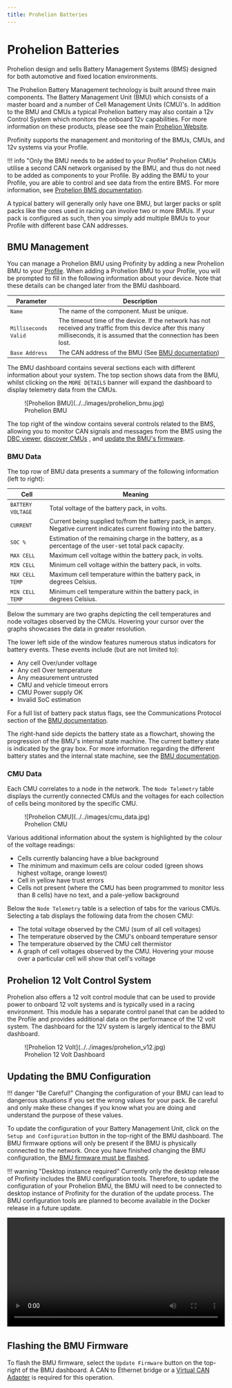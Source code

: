 ```yaml
---
title: Prohelion Batteries
---
```


# Prohelion Batteries

Prohelion design and sells Battery Management Systems (BMS) designed for both automotive and fixed location environments.

The Prohelion Battery Management technology is built around three main components.  The Battery Management Unit (BMU) which consists of a master board and a number of Cell Management Units (CMU)'s.  In addition to the BMU and CMUs a typical Prohelion battery may also contain a 12v Control System which monitors the onboard 12v capabilities.  For more information on these products, please see the main [Prohelion Website](https://www.prohelion.com/product-category/bms/).

Profinity supports the management and monitoring of the BMUs, CMUs, and 12v systems via your Profile.

!!! info "Only the BMU needs to be added to your Profile"
    Prohelion CMUs utilise a second CAN network organised by the BMU, and thus do not need to be added as components to your Profile. By adding the BMU to your Profile, you are able to control and see data from the entire BMS. For more information, see [Prohelion BMS documentation](../../../Battery_Management_Systems/index.md).

A typical battery will generally only have one BMU, but larger packs or split packs like the ones used in racing can involve two or more BMUs.  If your pack is configured as such, then you simply add multiple BMUs to your Profile with different base CAN addresses.

## BMU Management

You can manage a Prohelion BMU using Profinity by adding a new Prohelion BMU to your [Profile](../../Getting_Started/Profiles.md). When adding a Prohelion BMU to your Profile, you will be prompted to fill in the following information about your device. Note that these details can be changed later from the BMU dashboard.

<!-- Finish this -->
| Parameter            | Description                                                                                  |
|----------------------|----------------------------------------------------------------------------------------------|
| `Name`               | The name of the component. Must be unique.                                                   |
| `Milliseconds Valid` | The timeout time of the device. If the network has not received any traffic from this device after this many milliseconds, it is assumed that the connection has been lost. |
| `Base Address`       | The CAN address of the BMU (See [BMU documentation](../../../Battery_Management_Systems/index.md)) |

The BMU dashboard contains several sections each with different information about your system. The top section shows data from the BMU, whilst clicking on the `MORE DETAILS` banner will expand the dashboard to display telemetry data from the CMUs.

<figure markdown>
![Prohelion BMU](../../images/prohelion_bmu.jpg)
<figcaption>Prohelion BMU</figcaption>
</figure>

The top right of the window contains several controls related to the BMS, allowing you to monitor CAN signals and messages from the BMS using the [DBC viewer](../../CAN_Utilities.md#can-bus-dbc), [discover CMUs]() , and [update the BMU's firmware](#flashing-the-bmu-firmware).

### BMU Data

The top row of BMU data presents a summary of the following information (left to right):

| Cell              | Meaning                                                                                                                |
|-------------------|------------------------------------------------------------------------------------------------------------------------|
| `BATTERY VOLTAGE` | Total voltage of the battery pack, in volts.                                                                           |
| `CURRENT`         | Current being supplied to/from the battery pack, in amps. Negative current indicates current flowing into the battery. |
| `SOC %`           | Estimation of the remaining charge in the battery, as a percentage of the user-set total pack capacity.                |
| `MAX CELL`        | Maximum cell voltage within the battery pack, in volts.                                                                |
| `MIN CELL`        | Minimum cell voltage within the battery pack, in volts.                                                                |
| `MAX CELL TEMP`   | Maximum cell temperature within the battery pack, in degrees Celsius.                                                  |
| `MIN CELL TEMP`   | Minimum cell temperature within the battery pack, in degrees Celsius.                                                  |

<!--
| `Min mV`    | Minimum voltage cell in the pack, and its voltage. The example shows Node (CMU) 8, Cell 0 is minimum, at 3699mV                                                                        |
| `Max mV`    | Maximum voltage cell in the pack, and its voltage. The example shows Node (CMU) 14, Cell 7 is maximum, at 3799mV                                                                        |
| `Min C`     | Minimum temperature cell in the pack, and it's temperature       |  
| `Max C`     | Maximum temperature cell in the pack, and it's temperature       |
| `Pack mV`   | Total pack voltage                                               |
| `Pack mA`   | Total pack current                                               |
| `Balance +` | Balance threshold voltage                                        |
| `Balance -` | Balance threshold minimum voltage (balance voltage – hysteresis) | 
| `CMU Count` | CMU count in system                                              | -->

<!--The next row shows Precharge status information on the left:

| Cell             | Meaning                                                        |
|------------------|----------------------------------------------------------------|
| `Prechrg Status` | Current state (Idle, Precharge, Run, etc)                      |
|                  | Contactor 12V supply voltage presence (mV on v4 or older BMUs) | -->

Below the summary are two graphs depicting the cell temperatures and node voltages observed by the CMUs. Hovering your cursor over the graphs showcases the data in greater resolution.

<!--The buttons in the BMU section shows the various status flags, some flags are normal and show green when engaged, if buttons are showing orange or red then consult the BMU manual for more information. -->

<!-- Note that when not engaged or receiving messages from the control module the BMU will drop back to its safe precharge state which is the error state. -->

The lower left side of the window features numerous status indicators for battery events. These events include (but are not limited to):

- Any cell Over/under voltage
- Any cell Over temperature
- Any measurement untrusted
- CMU and vehicle timeout errors
- CMU Power supply OK
- Invalid SoC estimation

For a full list of battery pack status flags, see the Communications Protocol section of the [BMU documentation](../../../Battery_Management_Systems/index.md).

The right-hand side depicts the battery state as a flowchart, showing the progression of the BMU's internal state machine. The current battery state is indicated by the gray box. For more information regarding the different battery states and the internal state machine, see the [BMU documentation](../../../Battery_Management_Systems/index.md).

### CMU Data

Each CMU correlates to a node in the network. The `Node Telemetry` table displays the currently connected CMUs and the voltages for each collection of cells being monitored by the specific CMU. 

<!-- The information shown is:

| Cell            | Meaning                             |
|-----------------|-------------------------------------|
| `Node Number`   | CMU Serial Number                   |
| `PCB C`         | CMU circuit board (PCB) temperature |
| `Cell C`        | CMU external (cell) temperature     |
| `PCB C`         | CMU circuit board (PCB) temperature |
| `Cell 1 - 8 mV` | 1 – 8 cell voltage measurements     | -->

<figure markdown>
![Prohelion CMU](../../images/cmu_data.jpg)
<figcaption>Prohelion CMU</figcaption>
</figure>

Various additional information about the system is highlighted by the colour of the voltage readings:

- Cells currently balancing have a blue background
- The minimum and maximum cells <!--have bold text and -->are colour coded (green shows highest voltage, orange lowest)
- Cell in yellow have trust errors
- Cells not present (where the CMU has been programmed to monitor less than 8 cells) have no text, and a pale-yellow background

Below the `Node Telemetry` table is a selection of tabs for the various CMUs. Selecting a tab displays the following data from the chosen CMU:

- The total voltage observed by the CMU (sum of all cell voltages)
- The temperature observed by the CMU's onboard temperature sensor
- The temperature observed by the CMU cell thermistor
- A graph of cell voltages observed by the CMU. Hovering your mouse over a particular cell will show that cell's voltage

## Prohelion 12 Volt Control System

Prohelion also offers a 12 volt control module that can be used to provide power to onboard 12 volt systems and is typically used in a racing environment.  This module has a separate control panel that can be added to the Profile and provides additional data on the performance of the 12 volt system. The dashboard for the 12V system is largely identical to the BMU dashboard.

<figure markdown>
![Prohelion 12 Volt](../../images/prohelion_v12.jpg)
<figcaption>Prohelion 12 Volt Dashboard</figcaption>
</figure>

## Updating the BMU Configuration

!!! danger "Be Careful!"
    Changing the configuration of your BMU can lead to dangerous situations if you set the wrong values for your pack.  Be careful and only make these changes if you know what you are doing and understand the purpose of these values.

To update the configuration of your Battery Management Unit, click on the `Setup and Configuration` button in the top-right of the BMU dashboard. The BMU firmware options will only be present if the BMU is physically connected to the network. Once you have finished changing the BMU configuration, the [BMU firmware must be flashed](#flashing-the-bmu-firmware).

!!! warning "Desktop instance required"
    Currently only the desktop release of Profinity includes the BMU configuration tools. Therefore, to update the configuration of your Prohelion BMU, the BMU will need to be connected to desktop instance of Profinity for the duration of the update process. The BMU configuration tools are planned to become available in the Docker release in a future update.

<!-- Video needs to be update, requires a physical BMU -->
<video autoplay loop controls width="100%">
  <source src="../../video/ConfigBMU.mov" type="video/mp4">
  Your browser does not support the video tag.
</video>

## Flashing the BMU Firmware

To flash the BMU firmware, select the `Update Firmware` button on the top-right of the BMU dashboard.  A CAN to Ethernet bridge or a [Virtual CAN Adapter](../Adaptors/CAN_Bus_Adapters.md#prohelion-virtual-can-bus-adapter) is required for this operation.